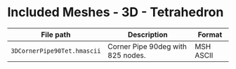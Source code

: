# Included Meshes - 3D - Tetrahedron

|File path|Description|Format|
|---|---|---|
|`3DCornerPipe90Tet.hmascii`|Corner Pipe 90deg with 825 nodes.|MSH ASCII|
